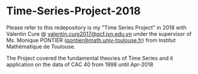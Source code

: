 # Time-Series-Project-2018
Please refer to this redepository is my "Time Series Project" in 2018 with Valentin Cure @ valentin.cure2017@qcf.jvn.edu.vn under the supervisor of Ms. Monique PONTIER (pontier@math.univ-toulouse.fr) from Institut Mathématique de Toulouse. 

The Project covered the fundamental theories of Time Series and it application on the data of CAC 40 from 1998 until Apr-2018
